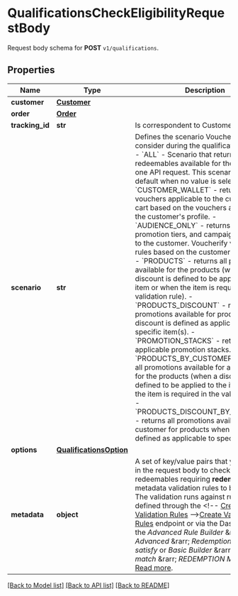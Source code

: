 # QualificationsCheckEligibilityRequestBody

Request body schema for **POST** `v1/qualifications`.

## Properties

Name | Type | Description | Notes
------------ | ------------- | ------------- | -------------
**customer** | [**Customer**](Customer.md) |  | [optional] 
**order** | [**Order**](Order.md) |  | [optional] 
**tracking_id** | **str** | Is correspondent to Customer&#39;s source_id | [optional] 
**scenario** | **str** | Defines the scenario Voucherify should consider during the qualification process.  - &#x60;ALL&#x60; - Scenario that returns all redeemables available for the customer in one API request. This scenario is used by default when no value is selected. - &#x60;CUSTOMER_WALLET&#x60; - returns vouchers applicable to the customer&#39;s cart based on the vouchers assigned to the customer&#39;s profile. - &#x60;AUDIENCE_ONLY&#x60; - returns all vouchers, promotion tiers, and campaigns available to the customer. Voucherify validates the rules based on the customer profile only. - &#x60;PRODUCTS&#x60; - returns all promotions available for the products (when a discount is defined to be applied to the item or when the item is required in the validation rule). - &#x60;PRODUCTS_DISCOUNT&#x60; - returns all promotions available for products when a discount is defined as applicable to specific item(s). - &#x60;PROMOTION_STACKS&#x60; - returns the applicable promotion stacks. - &#x60;PRODUCTS_BY_CUSTOMER&#x60; - returns all promotions available for a customer for the products (when a discount is defined to be applied to the item or when the item is required in the validation rule). - &#x60;PRODUCTS_DISCOUNT_BY_CUSTOMER&#x60; - returns all promotions available for a customer for products when a discount is defined as applicable to specific item(s). | [optional] 
**options** | [**QualificationsOption**](QualificationsOption.md) |  | [optional] 
**metadata** | **object** | A set of key/value pairs that you can send in the request body to check against redeemables requiring **redemption** metadata validation rules to be satisfied. The validation runs against rules that are defined through the &lt;!-- [Create Validation Rules](https://docs.voucherify.io/reference/create-validation-rules) --&gt;[Create Validation Rules](ref:create-validation-rules) endpoint or via the Dashboard; in the _Advanced Rule Builder_ &amp;rarr; _Advanced_ &amp;rarr; _Redemption metadata satisfy_ or _Basic Builder_ &amp;rarr; _Attributes match_ &amp;rarr; _REDEMPTION METADATA_. [Read more](https://support.voucherify.io/article/148-how-to-build-a-rule). | [optional] 

[[Back to Model list]](../README.md#documentation-for-models) [[Back to API list]](../README.md#documentation-for-api-endpoints) [[Back to README]](../README.md)



